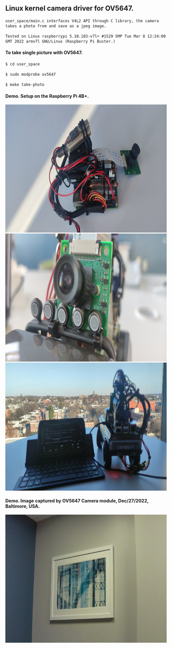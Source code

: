 ## Linux kernel camera driver for OV5647. 

    user_space/main.c interfaces V4L2 API through C library, the camera takes a photo from and save as a jpeg image.

    Tested on Linux raspberrypi 5.10.103-v7l+ #1529 SMP Tue Mar 8 12:24:00 GMT 2022 armv7l GNU/Linux (Raspberry Pi Buster.)

#### To take single picture with OV5647.

    $ cd user_space

    $ sudo modprobe ov5647

    $ make take-photo

#### Demo. Setup on the Raspberry Pi 4B+.

<img src="docs/misc/demo_setup_00.jpg" height="400">

<img src="docs/misc/demo_setup_01.jpg" height="400">

<img src="docs/misc/demo_setup_02.jpg" height="400">

#### Demo. Image captured by OV5647 Camera module, Dec/27/2022, Baltimore, USA.

<img src="docs/misc/demo_image_capture.jpeg" height="400">





